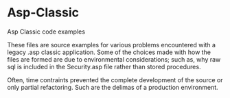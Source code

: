 # Asp-Classic
Asp Classic code examples

These files are source examples for various problems encountered with a legacy .asp classic application.  Some of the choices made with 
how the files are formed are due to environmental considerations; such as, why raw sql is included in the Security.asp file rather than
stored procedures.

Often, time contraints prevented the complete development of the source or only partial refactoring.  Such are the delimas of a production
environment.

